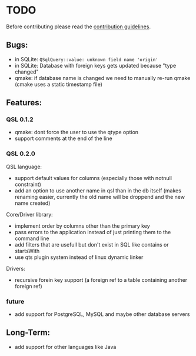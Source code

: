 # TODO

Before contributing please read the [contribution guidelines](./Contribution.md).

## Bugs:

- in SQLite: `QSqlQuery::value: unknown field name 'origin'`
- in SQLite: Database with foreign keys gets updated because "type changed"
- qmake: if database name is changed we need to manually re-run qmake (cmake uses a static timestamp file)

## Features:

### QSL 0.1.2

- qmake: dont force the user to use the qtype option
- support comments at the end of the line

### QSL 0.2.0

QSL language:

- support default values for columns (especially those with notnull constraint)
- add an option to use another name in qsl than in the db itself (makes renaming easier,
  currently the old name will be droppend and the new name created)

Core/Driver library:

- implement order by columns other than the primary key
- pass errors to the application instead of just printing them to the command line
- add filters that are usefull but don't exist in SQL like contains or startsWith
- use qts plugin system instead of linux dynamic linker

Drivers:

- recursive forein key support (a foreign ref to a table containing another foreign ref)


### future

- add support for PostgreSQL, MySQL and maybe other database servers


## Long-Term:

- add support for other languages like Java
